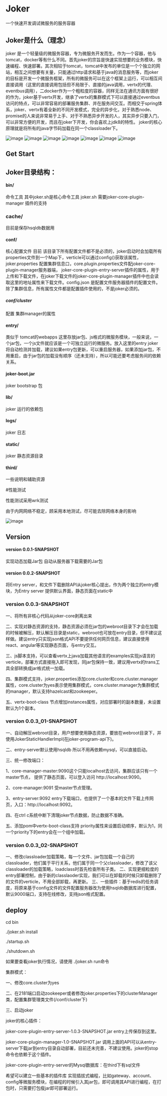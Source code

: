 # Joker

一个快速开发调试微服务的服务容器

## Joker是什么（理念）

joker 是一个轻量级的微服务容器，专为微服务开发而生。作为一个容器，他与tomcat，docker等有什么不同。首先joker的宗旨是快速实现想要的业务模块，快速编程、快速部署。其次相较于tomcat，tomcat中发布的单位是一个个独立的网站，相互之间想要有关量，只能通过http请求和基于java的消息服务等，而joker的目标是开发一个微服务框架，所有的微服务可以在这个框架上运行，可以相互间直接调用（这里的直接调用包括但不局限于、直接的java调用，vertx的代理、eventbus调用），二docker作为一个粗粒度的容器，同样无法在通讯方面有很好的作为，joker基于vertx开发，继承了vertx的集群模式下可以直接通过eventbus访问的特点，可以非常容易的部署服务集群、并在服务间交互。而相交于spring体系，joker、vertx有着全新的不同开发模式，完全的异步化，对于熟悉node、promise的人来说非常易于上手、对于不熟悉异步开发的人，其实异步只要入门，可以非常方便的开发，而且在joker下开发，你会喜欢上jdk8的特性。
joker的核心原理就是将所有的java字节码加载在同一个classloader下。

![image](https://raw.githubusercontent.com/jsenjobs/joker/master/third/joker_001.png)
![image](https://raw.githubusercontent.com/jsenjobs/joker/master/third/joker_002.png)
![image](https://raw.githubusercontent.com/jsenjobs/joker/master/third/joker_003.png)
![image](https://raw.githubusercontent.com/jsenjobs/joker/master/third/joker_004.png)
![image](https://raw.githubusercontent.com/jsenjobs/joker/master/third/joker_005.png)
![image](https://raw.githubusercontent.com/jsenjobs/joker/master/third/joker_006.png)
![image](https://raw.githubusercontent.com/jsenjobs/joker/master/third/joker_007.png)

## Get Start

## Joker目录结构：

#### bin/ 

命令工具 其中joker.sh是核心命令工具 joker.sh 需要joker-core-plugin-manager 插件的支持

### cache/

目前是保存hsqldb数据用

#### conf/ 

核心配置文件 目前 该目录下所有配置文件都不是必须的，joker启动时会加载所有properties文件到一个Map下，verticle可以通过config()获取该属性，joker.properties 配置集群信息口，core.plugin.properties文件配joker-core-plugin-manager服务器端， joker-core-plugin-entry-server插件的属性，用于上传和下载文件，在joker下载文件的joker-core-plugin-manager插件中也会读取这里的地址属性来下载文件。config.json 是配置文件服务器插件的配置文件。除了集群信息，所有属性文件都是配置插件使用的，不是joker必须的。
##### conf/cluster 

配置 集群manager的属性

#### entry/ 

类似于 tomcat的webapps 这里存放jar包、js格式的微服务模块，一般来说，一个jar包，一个js文件就应该是一个可独立运行的微服务。放入这里的entry joker将自动检测并加载，建议如果entry包更新，可以重启服务器，如果添加jar包，不用重启，由于jar包的加载没有顺序（还未支持），所以可能还要考虑服务间的依赖关系。

#### joker-boot.jar

joker bootstrap 包

#### lib/

joker 运行的依赖包

#### logs/

joker 日志

#### static/

joker 静态资源目录

#### third/

一些说明和辅助资源


#性能测试 

性能测试采用wrk测试

由于内网网络不稳定，顾采用本地测试，尽可能去除网络本身的影响

![image](https://raw.githubusercontent.com/jsenjobs/joker/master/third/wrk-test.png)


 

## Version

#### version 0.0.1-SNAPSHOT 

实现动态加载Jar包 自动从服务器下载需要的Jar包

####  version 0.0.2-SNAPSHOT 

将Entry server，和文件下载删除API从joker核心提出，作为两个独立的entry模块，为Entry server 提供默认界面，静态页面在static中

### version 0.0.3-SNAPSHOT

一、将所有非核心代码从joker-core剥离出来

二、实现对静态资源的支持，静态资源必须在jar包的webroot目录下才会在加载的时候被解压，默认解压目录是static，webroot也可放在entry目录，但不建议这样做。建议entry只实现json格式API不要提供任何网页信息，建议直接使用react、angular等实现静态页面，与entry交互。

三、js脚本支持，可以查看vertx上java加载其他语言的examples实现js语言的verticle，部署方式直接拖入即可发现，同jar包保持一致，建议用vertx的trans工具全部转换成jar格式统一加载。

四、集群模式支持，joker.properties添加core.cluster和core.cluster.manager属性，core.cluster为yes表示使用集群模式，core.cluster.manager为集群模式的manager，默认支持hazelcast和zookeeper。

五、vertx-boot-class 节点增加instances属性，对应部署时的副本数量，未设置默认为1个副本。

### version 0.0.3_01-SNAPSHOT

一、自动解压webroot目录，用户想要使用静态资源，要放在webroot目录下，并使用JokerStaticHandlerImpl(在joker-program-api下)。

二、entry-server默认使用hsqldb 所以不用再依赖mysql，可以直接启动。

三、统一修改端口：
 
 1、core-manager-master:9090这个只能localhost去访问，集群应该只有一个master节点， 提供了静态页面，可以登入访问 http://localhost:9090。
 
 2、core-manager:9091 受master节点管理。
 
 3、entry-server:9092 entry下载端口，也提供了一个基本的文件下载上传网页，入口：http://localhost:9092。

四、在ctrl c系统中断下清理joker节点数据，防止数据不准确。

五、添加pom中vertx-boot-class支持 priority属性来设置启动顺序，默认为1，同一个priority下的entry会在一个组中加载。

### version 0.0.3_02-SNAPSHOT
一、修改classloader加载策略，每一个文件、jar包加载一个自己的classloader，他们属于平行关系，他们属于同一个父classloader，修改了该父classloader的加载策略，loadclass时首先检查所有子类。
二、实现更细粒度的entry部署控制，由于新的classlaoder实现，我们可以在卸载的时候只卸载删除了的文件的verticle，不用全部卸载，再更新。
三、一些插件：基于redis的任务调度，将原来基于config文件的文件配置服务器改为使用hsqldb数据库进行配置，默认9000端口，支持在线修改，支持json格式配置。

## deploy

cd bin

./joker.sh install

./startup.sh

./shutdown.sh

如果要查看joker执行情况，请使用 ./joker.sh run命令

集群模式：

一、修改core.cluster为yes

二、在2181端口启动zookeeper或者修改joker.properties下的clusterManager类，配置集群管理类文件(/conf/cluster下)

三、启动joker

joker的核心插件：

joker-core-plugin-entry-server-1.0.3-SNAPSHOT.jar entry上传保存到这里。

joker-core-plugin-manager-1.0-SNAPSHOT.jar 调用上面的API可以从entry-server下载jar到entry目录自动部署，目前还未完善，不建议使用。joker的stop命令也依赖于这个插件。

joker-core-plugin-entry-server的Mysql数据库：在third下有sql文件

希望可以建立一些基本的插件库 实现插拔式编程，比如gateway、account、config等微服务模块，在编程的时候引入其jar包，即可调用其API进行编程，在打包时，只需要打包瘦jar即可部署运行。

